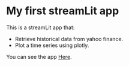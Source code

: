 # My first streamLit app

This is a streamLit app that: 
- Retrieve historical data from yahoo finance. 
- Plot a time series using plotly. 

You can see the app [Here](https://tads2025-1-estatistica-historico-de-cotacoes.streamlit.app/).